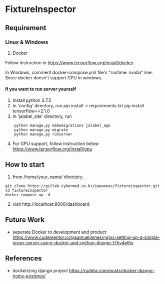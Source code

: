 # FixtureInspector

## Requirement ##
### Linux & Windows ###
 1. Docker
 
 Follow instruction in
https://www.tensorflow.org/install/docker

In Windows, comment docker-compose.yml file's "runtime: nvidia" line. Since docker doesn't support GPU in windows.

#### If you want to run server yourself ####
1. Install python 3.7.5
2. In 'config' directory, run
    pip install -r requirements.txt
    pip install tensorflow==2.1.0
3. In 'jalabel_site' directory, run
```
    python manage.py makemigrations jalabel_app
    python manage.py migrate
    python manage.py runserver
```
4. For GPU support, follow instruction below
https://www.tensorflow.org/install/gpu


## How to start ##
 1. from /home/your_name/ directory.
 ```
 git clone https://gitlab.cybermed.co.kr/jaewonac/fixtureinspector.git
 cd fixtureinspector
 docker-compose up -d
 ```
 2. visit http://localhost:8000/dashboard

## Future Work ##
- seperate Docker to development and product
https://www.codementor.io/@samueljames/nginx-setting-up-a-simple-proxy-server-using-docker-and-python-django-f7hy4e6jv

## References ##
- dockerizing django project
https://ruddra.com/posts/docker-django-nginx-postgres/
